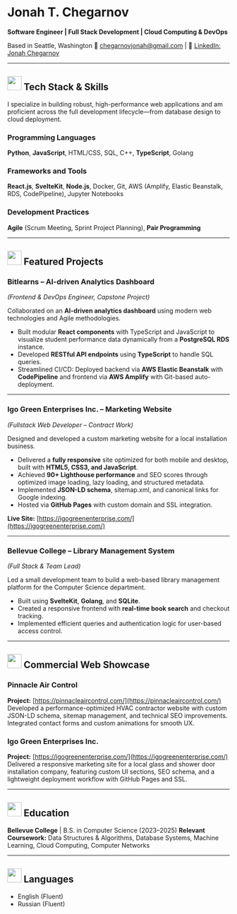 # **Jonah T. Chegarnov**

**Software Engineer | Full Stack Development | Cloud Computing & DevOps**

Based in Seattle, Washington
📧 [chegarnovjonah@gmail.com](mailto:chegarnovjonah@gmail.com) | 🔗 [LinkedIn: Jonah Chegarnov]([https://www.linkedin.com/in/Jonah%20Chegarnov](https://www.linkedin.com/in/jonah-t-chegarnov/))

---

## <img src="https://media.giphy.com/media/L8K62iTDkzGX6/giphy.gif" width="32" height="32" /> **Tech Stack & Skills**

I specialize in building robust, high-performance web applications and am proficient across the full development lifecycle—from database design to cloud deployment.

### **Programming Languages**

**Python**, **JavaScript**, HTML/CSS, SQL, C++, **TypeScript**, Golang

### **Frameworks and Tools**

**React.js**, **SvelteKit**, **Node.js**, Docker, Git, AWS (Amplify, Elastic Beanstalk, RDS, CodePipeline), Jupyter Notebooks

### **Development Practices**

**Agile** (Scrum Meeting, Sprint Project Planning), **Pair Programming**

---

## <img src="https://media.giphy.com/media/QNFhOolVeCzPQ2Mx85/giphy.gif" width="32" height="32" /> **Featured Projects**

### **Bitlearns – AI-driven Analytics Dashboard**

*(Frontend & DevOps Engineer, Capstone Project)*

Collaborated on an **AI-driven analytics dashboard** using modern web technologies and Agile methodologies.

* Built modular **React components** with TypeScript and JavaScript to visualize student performance data dynamically from a **PostgreSQL RDS** instance.
* Developed **RESTful API endpoints** using **TypeScript** to handle SQL queries.
* Streamlined CI/CD: Deployed backend via **AWS Elastic Beanstalk** with **CodePipeline** and frontend via **AWS Amplify** with Git-based auto-deployment.

---

### **Igo Green Enterprises Inc. – Marketing Website**

*(Fullstack Web Developer – Contract Work)*

Designed and developed a custom marketing website for a local installation business.

* Delivered a **fully responsive** site optimized for both mobile and desktop, built with **HTML5, CSS3, and JavaScript**.
* Achieved **90+ Lighthouse performance** and SEO scores through optimized image loading, lazy loading, and structured metadata.
* Implemented **JSON-LD schema**, sitemap.xml, and canonical links for Google indexing.
* Hosted via **GitHub Pages** with custom domain and SSL integration.

**Live Site:** [https://igogreenenterprise.com/](https://igogreenenterprise.com/)

---

### **Bellevue College – Library Management System**

*(Full Stack & Team Lead)*

Led a small development team to build a web-based library management platform for the Computer Science department.

* Built using **SvelteKit**, **Golang**, and **SQLite**.
* Created a responsive frontend with **real-time book search** and checkout tracking.
* Implemented efficient queries and authentication logic for user-based access control.

---

## <img src="https://media.giphy.com/media/du3J3cXyzhj75IOgvA/giphy.gif" width="32" height="32" /> **Commercial Web Showcase**

### **Pinnacle Air Control**

**Project:** [https://pinnacleaircontrol.com/](https://pinnacleaircontrol.com/)
Developed a performance-optimized HVAC contractor website with custom JSON-LD schema, sitemap management, and technical SEO improvements. Integrated contact forms and custom animations for smooth UX.

### **Igo Green Enterprises Inc.**

**Project:** [https://igogreenenterprise.com/](https://igogreenenterprise.com/)
Delivered a responsive marketing site for a local glass and shower door installation company, featuring custom UI sections, SEO schema, and a lightweight deployment workflow with GitHub Pages and SSL.

---

## <img src="https://media.giphy.com/media/xT9IgzoKnwFNmISR8I/giphy.gif" width="32" height="32" /> **Education**

**Bellevue College** | B.S. in Computer Science (2023–2025)
**Relevant Coursework:** Data Structures & Algorithms, Database Systems, Machine Learning, Cloud Computing, Computer Networks

---

## <img src="https://media.giphy.com/media/v1.Y2lkPTc5MGI3NjExdW5wcXFoemg2azVxcnZtNjFvbHYxZ2EwcTZhYzE5ZWZ2eHhpM3V2aCZlcD12MV9naWZzX3NlYXJjaCZjdD1n/l0MYt5jPR6QX5pnqM/giphy.gif" width="32" height="32" /> **Languages**

* English (Fluent)
* Russian (Fluent)
